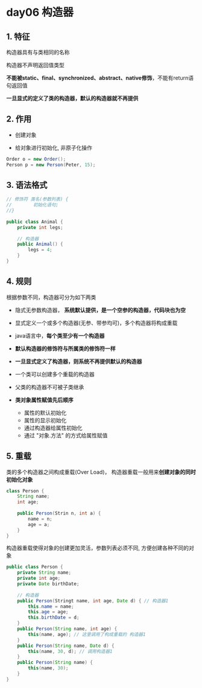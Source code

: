 day06 构造器
==



## 1. 特征
构造器具有与类相同的名称

构造器不声明返回值类型

**不能被static、final、synchronized、abstract、native修饰**，不能有return语句返回值

**一旦显式的定义了类的构造器，默认的构造器就不再提供**



## 2. 作用

+ 创建对象

* 给对象进行初始化, 非原子化操作

```java
Order o = new Order();
Person p = new Person(Peter, 15);
```



## 3. 语法格式

```java
// 修饰符 类名(参数列表) {
//        初始化语句;
//}
    
public class Animal {
    private int legs;
    
    // 构造器
    public Animal() {
        legs = 4;
    }
}
```



## 4. 规则

根据参数不同，构造器可分为如下两类

+ 隐式无参数构造器， **系统默认提供，是一个空参的构造器，代码块也为空**
+ 显式定义一个或多个构造器(无参、带参均可)，多个构造器将构成重载

+ java语言中，**每个类至少有一个构造器**  
+ **默认构造器的修饰符与所属类的修饰符一样**  
+ **一旦显式定义了构造器，则系统不再提供默认的构造器**  
+ 一个类可以创建多个重载的构造器  
+ 父类的构造器不可被子类继承
+ **类对象属性赋值先后顺序**
  + 属性的默认初始化
  + 属性的显示初始化
  + 通过构造器给属性初始化
  + 通过 "对象.方法" 的方式给属性赋值



## 5. 重载
类的多个构造器之间构成重载(Over Load)， 构造器重载一般用来**创建对象的同时初始化对象**

```java
class Person {
    String name;
    int age;
    
    public Person(Strin n, int a) {
        name = n;
        age = a;
    }
}
```

构造器重载使得对象的创建更加灵活，参数列表必须不同, 方便创建各种不同的对象

```java
public class Person {
    private String name;
    private int age;
    private Date birthDate;
    
    // 构造器
    public Person(Stringt name, int age, Date d) { // 构造器1
        this.name = name;
        this.age = age;
        this.birthDate = d;
    }
    public Person(String name, int age) {
        this(name, age); // 这里调用了构成重载的 构造器1
    }
    public Person(String name, Date d) {
        this(name, 30, d); // 调用构造器1
    }
    public Person(String name) {        
        this(name, 30);
    }
}
```

